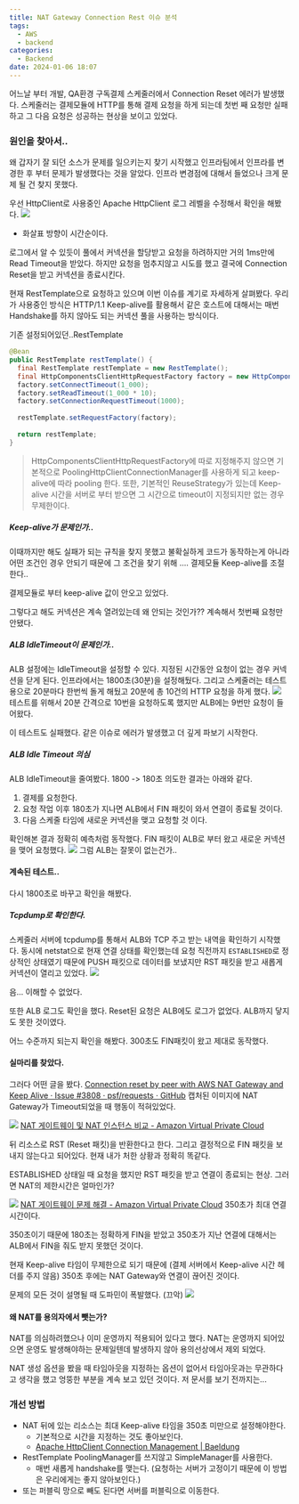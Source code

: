 ```yaml
---
title: NAT Gateway Connection Rest 이슈 분석
tags:
  - AWS
  - backend
categories:
  - Backend
date: 2024-01-06 18:07
---
```

어느날 부터 개발, QA환경  구독결제 스케줄러에서 Connection Reset 에러가 발생했다.
스케줄러는 결제모듈에 HTTP를 통해 결제 요청을 하게 되는데 첫번 째 요청만 실패하고
그 다음 요청은 성공하는 현상을 보이고 있었다.

### 원인을 찾아서..
왜 갑자기 잘 되던 소스가 문제를 일으키는지 찾기 시작했고
인프라팀에서 인프라를 변경한 후 부터 문제가 발생했다는 것을 알았다.
인프라 변경점에 대해서 들었으나 크게 문제 될 건 찾지 못했다.

우선 HttpClient로 사용중인 Apache HttpClient 로그 레벨을 수정해서 확인을 해봤다.
![](/assets/img/d0a4a15500f1e3e5d8608db703c4d246.png)
- 화살표 방향이 시간순이다.

로그에서 알 수 있듯이 풀에서 커넥션을 할당받고 요청을 하려하지만 거의 1ms만에 Read Timeout을 받았다.
하지만 요청을 멈추지않고 시도를 했고 결국에 Connection Reset을 받고 커넥션을 종료시킨다.

현재 RestTemplate으로 요청하고 있으며 이번 이슈를 계기로 자세하게 살펴봤다.
우리가 사용중인 방식은 HTTP/1.1 Keep-alive를 활용해서 같은 호스트에 대해서는 매번 Handshake를 하지 않아도 되는 커넥션 풀을 사용하는 방식이다.

기존 설정되어있던..RestTemplate
```java
@Bean  
public RestTemplate restTemplate() {  
  final RestTemplate restTemplate = new RestTemplate();  
  final HttpComponentsClientHttpRequestFactory factory = new HttpComponentsClientHttpRequestFactory();  
  factory.setConnectTimeout(1_000);  
  factory.setReadTimeout(1_000 * 10);  
  factory.setConnectionRequestTimeout(1000);  
  
  restTemplate.setRequestFactory(factory);  
  
  return restTemplate;  
}
```
> HttpComponentsClientHttpRequestFactory에 따로 지정해주지 않으면 기본적으로 PoolingHttpClientConnectionManager를 사용하게 되고 keep-alive에 따라 pooling 한다.
> 또한, 기본적인 ReuseStrategy가 있는데 Keep-alive 시간을 서버로 부터 받으면 그 시간으로 timeout이 지정되지만 없는 경우 무제한이다.

##### Keep-alive가 문제인가..
이때까지만 해도 실패가 되는 규칙을 찾지 못했고 불확실하게 코드가 동작하는게 아니라 어떤 조건인 경우 안되기 때문에 그 조건을 찾기 위해 ....
결제모듈 Keep-alive를 조절한다..

결제모듈로 부터 keep-alive 값이 안오고 있었다. 

그렇다고 해도 커넥션은 계속 열려있는데 왜 안되는 것인가??
계속해서 첫번째 요청만 안됐다.

##### ALB IdleTimeout이 문제인가..
ALB 설정에는 IdleTimeout을 설정할 수 있다. 지정된 시간동안 요청이 없는 경우 커넥션을 닫게 된다.
인프라에서는 1800초(30분)을 설정해뒀다.
그리고 스케줄러는 테스트용으로 20분마다 한번씩 돌게 해뒀고 20분에 총 10건의 HTTP 요청을 하게 했다.
![](/assets/img/43552b03b3cdad3419d46f20de6faf49.png)
테스트를 위해서 20분 간격으로 10번을 요청하도록 했지만
ALB에는 9번만 요청이 들어왔다.

이 테스트도 실패했다.
같은 이슈로 에러가 발생했고 더 깊게 파보기 시작한다.

##### ALB Idle Timeout 의심
ALB IdleTimeout을 줄여봤다. 1800 -> 180초
의도한 결과는 아래와 같다.
1. 결제를 요청한다.
2. 요청 작업 이후 180초가 지나면 ALB에서 FIN 패킷이 와서 연결이 종료될 것이다.
3. 다음 스케줄 타임에 새로운 커넥션을 맺고 요청할 것 이다.

확인해본 결과 정확히 예측처럼 동작했다.
FIN 패킷이 ALB로 부터 왔고 새로운 커넥션을 맺어 요청했다.
![](/assets/img/4bd80df886236715ceeff9e89b1efd48.png)
그럼 ALB는 잘못이 없는건가..

#### 계속된 테스트..

다시 1800초로 바꾸고 확인을 해봤다.
##### Tcpdump로 확인한다.
스케줄러 서버에 tcpdump를 통해서 ALB와 TCP 주고 받는 내역을 확인하기 시작했다.
동시에 netstat으로 현재 연결 상태를 확인했는데
요청 직전까지 `ESTABLISHED`로 정상적인 상태였기 때문에 PUSH 패킷으로 데이터를 보냈지만 RST 패킷을 받고 새롭게 커넥션이 열리고 있었다.
![](/assets/img/0f5e3da865e0a995c11907857a55890b.png)

음... 이해할 수 없었다.

또한 ALB 로그도 확인을 했다. Reset된 요청은 ALB에도 로그가 없었다.
ALB까지 닿지도 못한 것이였다.

어느 수준까지 되는지 확인을 해봤다.
300초도 FIN패킷이 왔고 제대로 동작했다.

#### 실마리를 찾았다.
그러다 어떤 글을 봤다.
[Connection reset by peer with AWS NAT Gateway and Keep Alive · Issue #3808 · psf/requests · GitHub](https://github.com/psf/requests/issues/3808)
캡처된 이미지에 NAT Gateway가 Timeout되었을 때 행동이 적혀있었다.

![](/assets/img/476e43d331f30e8869ee3113239bc00d.png)
[NAT 게이트웨이 및 NAT 인스턴스 비교 - Amazon Virtual Private Cloud](https://docs.aws.amazon.com/ko_kr/vpc/latest/userguide/vpc-nat-comparison.html)

뒤 리소스로 RST (Reset 패킷)을 반환한다고 한다. 그리고 결정적으로 FIN 패킷을 보내지 않는다고 되어있다. 
현재 내가 처한 상황과 정확히 똑같다.

ESTABLISHED 상태일 때 요청을 했지만 RST 패킷을 받고 연결이 종료되는 현상.
그러면 NAT의 제한시간은 얼마인가?

![](/assets/img/e0085001016ad7f7b6beb141a43f5a1c.png)
[NAT 게이트웨이 문제 해결 - Amazon Virtual Private Cloud](https://docs.aws.amazon.com/ko_kr/vpc/latest/userguide/nat-gateway-troubleshooting.html#nat-gateway-troubleshooting-timeout)
350초가 최대 연결 시간이다.

350초이기 때문에 180초는 정확하게 FIN을 받았고
350초가 지난 연결에 대해서는 ALB에서 FIN을 줘도 받지 못했던 것이다.

현재 Keep-alive 타임이 무제한으로 되기 때문에 (결제 서버에서 Keep-alive 시간 헤더를 주지 않음)
350초 후에는 NAT Gateway와 연결이 끊어진 것이다.

문제의 모든 것이 설명될 때 도파민이 폭발했다. (끄악)
![](/assets/img/5377ecbd49b68fa8a86b68d10cf9d807.png)

#### 왜 NAT를 용의자에서 뺏는가?
NAT를 의심하려했으나 이미 운영까지 적용되어 있다고 했다.
NAT는 운영까지 되어있으면 운영도 발생해야하는 문제일텐데 발생하지 않아 용의선상에서 제외 되었다.

NAT 생성 옵션을 봤을 때 타임아웃을 지정하는 옵션이 없어서 
타임아웃과는 무관하다고 생각을 했고 엉뚱한 부분을 계속 보고 있던 것이다.
저 문서를 보기 전까지는...

### 개선 방법
- NAT 뒤에 있는 리소스는 최대 Keep-alive 타임을 350초 미만으로 설정해야한다.
	- 기본적으로 시간을 지정하는 것도 좋아보인다.
	- [Apache HttpClient Connection Management | Baeldung](https://www.baeldung.com/httpclient-connection-management#keep-alive)
-  RestTemplate PoolingManager를 쓰지않고 SimpleManager를 사용한다.
	- 매번 새롭게 handshake를 맺는다. (요청하는 서버가 고정이기 때문에 이 방법은 우리에게는 좋지 않아보인다.)
- 또는 퍼블릭 망으로 빼도 된다면 서버를 퍼블릭으로 이동한다.